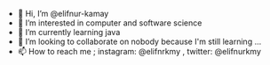 - 👋 Hi, I’m @elifnur-kamay
- 👀 I’m interested in computer and software science 
- 🌱 I’m currently learning java
- 💞️ I’m looking to collaborate on nobody because I'm still learning ...
- 📫 How to reach me ; instagram: @elifnrkmy , twitter: @elifnurkmy

<!---
elifnur-kamay/elifnur-kamay is a ✨ special ✨ repository because its `README.md` (this file) appears on your GitHub profile.
You can click the Preview link to take a look at your changes.
--->

